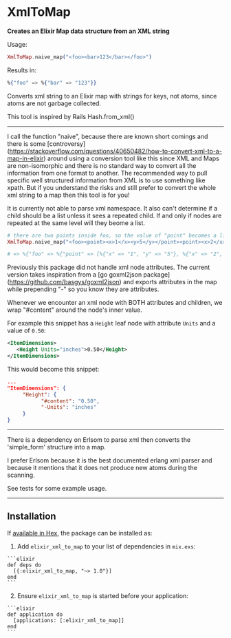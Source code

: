 # XmlToMap

**Creates an Elixir Map data structure from an XML string**

Usage:

```elixir
XmlToMap.naive_map("<foo><bar>123</bar></foo>")
```

Results in:

```elixir
%{"foo" => %{"bar" => "123"}}
```

Converts xml string to an Elixir map with strings for keys, not atoms, since atoms are not garbage collected.

This tool is inspired by Rails Hash.from_xml()

----

I call the function "naive", because there are known short comings and there is some [controversy] (https://stackoverflow.com/questions/40650482/how-to-convert-xml-to-a-map-in-elixir) around using a conversion tool like this since XML and Maps are non-isomorphic and there is no standard way to convert all the information from one format to another.  The recommended way to pull specific well structured information from XML is to use something like xpath.  But if you understand the risks and still prefer to convert the whole xml string to a map then this tool is for you!

It is currently not able to parse xml namespace.  It also can't determine if a child should be a list unless it sees a repeated child.  If and only if nodes are repeated at the same level will they beome a list.

```elixir
# there are two points inside foo, so the value of "point" becomes a list. Had "foo" only contained one point then there would be no list but instead one nested map
XmlToMap.naive_map("<foo><point><x>1</x><y>5</y></point><point><x>2</x><y>9</y></point></foo>")

# => %{"foo" => %{"point" => [%{"x" => "1", "y" => "5"}, %{"x" => "2", "y" => "9"}]}}
```

Previously this package did not handle xml node attributes.
The current version takes inspiration from a [go goxml2json package] (https://github.com/basgys/goxml2json) and exports attributes in the map while prepending "-" so you know they are attributes.

Whenever we encounter an xml node with BOTH attributes and children, we wrap "#content" around the node's inner value.

For example this snippet has a `Height` leaf node with attribute `Units` and a value of `0.50`:

```xml
<ItemDimensions>
   <Height Units="inches">0.50</Height>
</ItemDimensions>
```

This would become this snippet:

```json
...
"ItemDimensions": {
     "Height": {
           "#content": "0.50",
           "-Units": "inches"
     }
}
```

-----

There is a dependency on Erlsom to parse xml then converts the 'simple_form' structure into a map.

I prefer Erlsom because it is the best documented erlang xml parser and because it mentions that it does not produce new atoms during the scanning.

See tests for some example usage.

----

## Installation

If [available in Hex](https://hex.pm/docs/publish), the package can be installed as:

  1. Add `elixir_xml_to_map` to your list of dependencies in `mix.exs`:

    ```elixir
    def deps do
      [{:elixir_xml_to_map, "~> 1.0"}]
    end
    ```

  2. Ensure `elixir_xml_to_map` is started before your application:

    ```elixir
    def application do
      [applications: [:elixir_xml_to_map]]
    end
    ```
